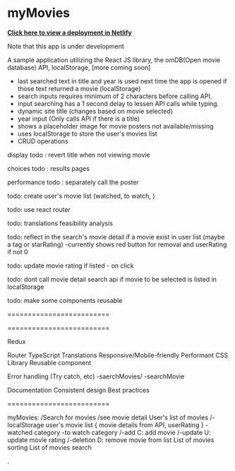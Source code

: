 <h1>myMovies</h1>
<b><a href="https://mymovies-dev.netlify.app/" target="_blank">Click here to view a deployment in Netlify</a></b>
<p>Note that this app is under development</p>
<p>A sample application utilizing the React JS library, the omDB(Open movie database) API, localStorage, [more coming soon]</p>

- last searched text in title and year is used next time the app is opened if those text returned a movie (localStorage)
- search inputs requires minimum of 2 characters before calling API.
- input searching has a 1 second delay to lessen API calls while typing.
- dynamic site title (changes based on movie selected)
- year input (Only calls API if there is a title)
- shows a placeholder image for movie posters not available/missing
- uses localStorage to store the user's movies list
- CRUD operations

display
todo : revert title when not viewing movie

choices
todo : results pages

performance
todo : separately call the poster

todo: create user's movie list (watched, to watch, )

todo: use react router

todo: translations feasibility analysis

todo: reflect in the search's movie detail if a movie exist in user list (maybe a tag or starRating)
-currently shows red button for removal and userRating if not 0

todo: update movie rating if listed - on click

todo: dont call movie detail search api if movie to be selected is listed in localStorage

todo: make some components reusable

=========================

<!-- todo: change page tab logo -->
<!-- todo: make the add-to-list functional -->
<!-- todo: prevent duplicate item in list -->
<!-- todo: reflect user's rating of a movie -->
<!-- todo: make the tabs stay on screen when scrolling down -->

=========================

Redux

<!-- API -->

Router
TypeScript
Translations
Responsive/Mobile-friendly
Performant
CSS Library
Reusable component

<!-- Children props -->

<!-- Error handling -->

Error handling (Try catch, etc)
-saerchMovies/
-searchMovie

Documentation
Consistent design
Best practices

=========================

myMovies:
/Search for movies
/see movie detail
User's list of movies
/-localStorage user's movie list
{
movie details from API, userRating
}
-watched category
-to watch category
/-add C: add movie
/-update U: update movie rating
/-deletion D: remove movie from list
List of movies sorting
List of movies search

.

